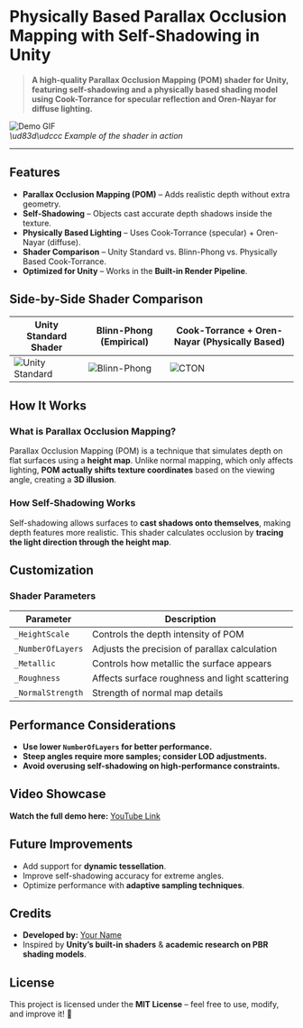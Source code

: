 # Physically Based Parallax Occlusion Mapping with Self-Shadowing in Unity  

> **A high-quality Parallax Occlusion Mapping (POM) shader for Unity, featuring self-shadowing and a physically based shading model using Cook-Torrance for specular reflection and Oren-Nayar for diffuse lighting.**  

![Demo GIF](assets/demo.gif)  
*\ud83d\udccc Example of the shader in action*  

---

## Features  

- **Parallax Occlusion Mapping (POM)** – Adds realistic depth without extra geometry.  
- **Self-Shadowing** – Objects cast accurate depth shadows inside the texture.  
- **Physically Based Lighting** – Uses Cook-Torrance (specular) + Oren-Nayar (diffuse).  
- **Shader Comparison** – Unity Standard vs. Blinn-Phong vs. Physically Based Cook-Torrance.  
- **Optimized for Unity** – Works in the **Built-in Render Pipeline**.  


## Side-by-Side Shader Comparison  

| **Unity Standard Shader** | **Blinn-Phong (Empirical)** | **Cook-Torrance + Oren-Nayar (Physically Based)** |
|--------------------------|--------------------------|--------------------------------------|
| ![Unity Standard](assets/unity_standard.png) | ![Blinn-Phong](assets/blinn_phong.png) | ![CTON](assets/cook_nayar.png) |


## How It Works  

### **What is Parallax Occlusion Mapping?**  
Parallax Occlusion Mapping (POM) is a technique that simulates depth on flat surfaces using a **height map**. Unlike normal mapping, which only affects lighting, **POM actually shifts texture coordinates** based on the viewing angle, creating a **3D illusion**.  

### **How Self-Shadowing Works**  
Self-shadowing allows surfaces to **cast shadows onto themselves**, making depth features more realistic. This shader calculates occlusion by **tracing the light direction through the height map**.  


## Customization  

### Shader Parameters  
| **Parameter** | **Description** |
|--------------|----------------|
| `_HeightScale` | Controls the depth intensity of POM |
| `_NumberOfLayers` | Adjusts the precision of parallax calculation |
| `_Metallic` | Controls how metallic the surface appears |
| `_Roughness` | Affects surface roughness and light scattering |
| `_NormalStrength` | Strength of normal map details |


## Performance Considerations  

- **Use lower `NumberOfLayers` for better performance.**  
- **Steep angles require more samples; consider LOD adjustments.**  
- **Avoid overusing self-shadowing on high-performance constraints.**  


## Video Showcase  

**Watch the full demo here:** [YouTube Link](https://your-video-link)  


## Future Improvements  

- Add support for **dynamic tessellation**.  
- Improve self-shadowing accuracy for extreme angles.  
- Optimize performance with **adaptive sampling techniques**.  


## Credits  

- **Developed by:** [Your Name](https://github.com/yourusername)  
- Inspired by **Unity’s built-in shaders** & **academic research on PBR shading models**.  


## License  

This project is licensed under the **MIT License** – feel free to use, modify, and improve it! 🎨  

